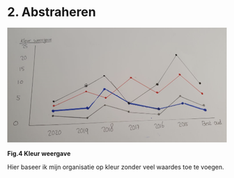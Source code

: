 # 2. Abstraheren

 

![](.gitbook/assets/1%20%281%29.png)

**Fig.4 Kleur weergave**

Hier baseer ik mijn organisatie op kleur zonder veel waardes toe te voegen. 

